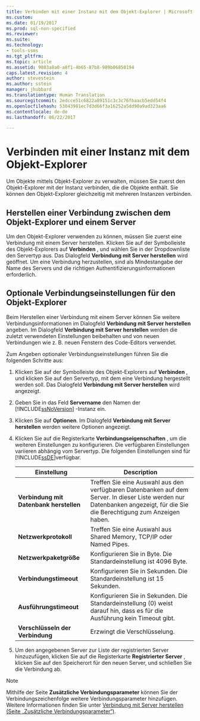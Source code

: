 ```yaml
---
title: Verbinden mit einer Instanz mit dem Objekt-Explorer | Microsoft-Dokumentation
ms.custom: 
ms.date: 01/19/2017
ms.prod: sql-non-specified
ms.reviewer: 
ms.suite: 
ms.technology:
- tools-ssms
ms.tgt_pltfrm: 
ms.topic: article
ms.assetid: 9803a8a0-a8f1-4b65-87b8-989b06850194
caps.latest.revision: 4
author: stevestein
ms.author: sstein
manager: jhubbard
ms.translationtype: Human Translation
ms.sourcegitcommit: 2edcce51c6822a89151c3c3c76fbaacb5edd54f4
ms.openlocfilehash: 53043981ec7d3d66f3a16252a5dd90a9ad323aa6
ms.contentlocale: de-de
ms.lasthandoff: 06/22/2017

---
```

# <a name="connect-to-an-instance-from-object-explorer"></a>Verbinden mit einer Instanz mit dem Objekt-Explorer
Um Objekte mittels Objekt-Explorer zu verwalten, müssen Sie zuerst den Objekt-Explorer mit der Instanz verbinden, die die Objekte enthält. Sie können den Objekt-Explorer gleichzeitig mit mehreren Instanzen verbinden.  
  
## <a name="connecting-object-explorer-to-a-server"></a>Herstellen einer Verbindung zwischen dem Objekt-Explorer und einem Server  
Um den Objekt-Explorer verwenden zu können, müssen Sie zuerst eine Verbindung mit einem Server herstellen. Klicken Sie auf der Symbolleiste des Objekt-Explorers auf **Verbinden** , und wählen Sie in der Dropdownliste den Servertyp aus. Das Dialogfeld **Verbindung mit Server herstellen** wird geöffnet. Um eine Verbindung herzustellen, sind als Mindestangabe der Name des Servers und die richtigen Authentifizierungsinformationen erforderlich.  
  
## <a name="optional-object-explorer-connection-settings"></a>Optionale Verbindungseinstellungen für den Objekt-Explorer  
Beim Herstellen einer Verbindung mit einem Server können Sie weitere Verbindungsinformationen im Dialogfeld **Verbindung mit Server herstellen** angeben. Im Dialogfeld **Verbindung mit Server herstellen** werden die zuletzt verwendeten Einstellungen beibehalten und von neuen Verbindungen wie z. B. neuen Fenstern des Code-Editors verwendet.  
  
Zum Angeben optionaler Verbindungseinstellungen führen Sie die folgenden Schritte aus:  
  
1.  Klicken Sie auf der Symbolleiste des Objekt-Explorers auf **Verbinden** , und klicken Sie auf den Servertyp, mit dem eine Verbindung hergestellt werden soll. Das Dialogfeld **Verbindung mit Server herstellen** wird angezeigt.  
  
2.  Geben Sie in das Feld **Servername** den Namen der [!INCLUDE[ssNoVersion](../../includes/ssnoversion_md.md)] -Instanz ein.  
  
3.  Klicken Sie auf **Optionen**. Im Dialogfeld **Verbindung mit Server herstellen** werden weitere Optionen angezeigt.  
  
4.  Klicken Sie auf die Registerkarte **Verbindungseigenschaften** , um die weiteren Einstellungen zu konfigurieren. Die verfügbaren Einstellungen variieren abhängig vom Servertyp. Die folgenden Einstellungen sind für [!INCLUDE[ssDE](../../includes/ssde_md.md)]verfügbar.  
  
    |Einstellung|Description|  
    |-----------|---------------|  
    |**Verbindung mit Datenbank herstellen**|Treffen Sie eine Auswahl aus den verfügbaren Datenbanken auf dem Server. In dieser Liste werden nur Datenbanken angezeigt, für die Sie die Berechtigung zum Anzeigen haben.|  
    |**Netzwerkprotokoll**|Treffen Sie eine Auswahl aus Shared Memory, TCP/IP oder Named Pipes.|  
    |**Netzwerkpaketgröße**|Konfigurieren Sie in Byte. Die Standardeinstellung ist 4096 Byte.|  
    |**Verbindungstimeout**|Konfigurieren Sie in Sekunden. Die Standardeinstellung ist 15 Sekunden.|  
    |**Ausführungstimeout**|Konfigurieren Sie in Sekunden. Die Standardeinstellung (0) weist darauf hin, dass es für die Ausführung kein Timeout gibt.|  
    |**Verschlüsseln der Verbindung**|Erzwingt die Verschlüsselung.|  
  
5.  Um den angegebenen Server zur Liste der registrierten Server hinzuzufügen, klicken Sie auf die Registerkarte **Registrierter Server** , klicken Sie auf den Speicherort für den neuen Server, und schließen Sie die Verbindung ab.  
  
> [!NOTE]  
> Mithilfe der Seite **Zusätzliche Verbindungsparameter** können Sie der Verbindungszeichenfolge weitere Verbindungsparameter hinzufügen. Weitere Informationen finden Sie unter [Verbindung mit Server herstellen &#40;Seite „Zusätzliche Verbindungsparameter“&#41;](../../ssms/f1-help/connect-to-server-additional-connection-parameters-page.md).  
  

